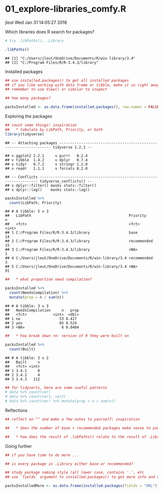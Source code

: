01\_explore-libraries\_comfy.R
================
jleut
Wed Jan 31 14:05:27 2018

Which libraries does R search for packages?

``` r
# try .libPaths(), .Library

.libPaths()
```

    ## [1] "C:/Users/jleut/OneDrive/Documents/R/win-library/3.4"
    ## [2] "C:/Program Files/R/R-3.4.3/library"

Installed packages

``` r
## use installed.packages() to get all installed packages
## if you like working with data frame or tibble, make it so right away!
## remember to use View() or similar to inspect

## how many packages?

packsInstalled <- as.data.frame(installed.packages(), row.names = FALSE)
```

Exploring the packages

``` r
## count some things! inspiration
##   * tabulate by LibPath, Priority, or both
library(tidyverse)
```

    ## -- Attaching packages ------------------------------------------------------------------ tidyverse 1.2.1 --

    ## v ggplot2 2.2.1     v purrr   0.2.4
    ## v tibble  1.4.2     v dplyr   0.7.4
    ## v tidyr   0.7.2     v stringr 1.2.0
    ## v readr   1.1.1     v forcats 0.2.0

    ## -- Conflicts --------------------------------------------------------------------- tidyverse_conflicts() --
    ## x dplyr::filter() masks stats::filter()
    ## x dplyr::lag()    masks stats::lag()

``` r
packsInstalled %>%
  count(LibPath, Priority)
```

    ## # A tibble: 5 x 3
    ##   LibPath                                             Priority        n
    ##   <fct>                                               <fct>       <int>
    ## 1 C:/Program Files/R/R-3.4.3/library                  base           14
    ## 2 C:/Program Files/R/R-3.4.3/library                  recommended    15
    ## 3 C:/Program Files/R/R-3.4.3/library                  <NA>            1
    ## 4 C:/Users/jleut/OneDrive/Documents/R/win-library/3.4 recommended     3
    ## 5 C:/Users/jleut/OneDrive/Documents/R/win-library/3.4 <NA>           91

``` r
##   * what proportion need compilation?

packsInstalled %>%
  count(NeedsCompilation) %>%
  mutate(prop = n / sum(n))
```

    ## # A tibble: 3 x 3
    ##   NeedsCompilation     n   prop
    ##   <fct>            <int>  <dbl>
    ## 1 no                  53 0.427 
    ## 2 yes                 65 0.524 
    ## 3 <NA>                 6 0.0484

``` r
##   * how break down re: version of R they were built on

packsInstalled %>%
  count(Built)
```

    ## # A tibble: 3 x 2
    ##   Built     n
    ##   <fct> <int>
    ## 1 3.4.1     8
    ## 2 3.4.2     4
    ## 3 3.4.3   112

``` r
## for tidyverts, here are some useful patterns
# data %>% count(var)
# data %>% count(var1, var2)
# data %>% count(var) %>% mutate(prop = n / sum(n))
```

Reflections

``` r
## reflect on ^^ and make a few notes to yourself; inspiration
```

``` r
##   * does the number of base + recommended packages make sense to you?
```

``` r
##   * how does the result of .libPaths() relate to the result of .Library?
```

Going further

``` r
## if you have time to do more ...

## is every package in .Library either base or recommended?
```

``` r
## study package naming style (all lower case, contains '.', etc
## use `fields` argument to installed.packages() to get more info and use it!

packsInstalledMore <- as.data.frame(installed.packages(fields = "URL"))
```
